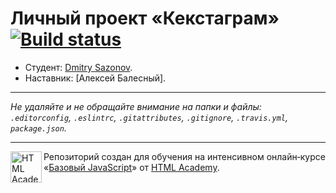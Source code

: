 # Личный проект «Кекстаграм» [![Build status][travis-image]][travis-url]

* Студент: [Dmitry Sazonov](https://up.htmlacademy.ru/javascript/11/user/424561).
* Наставник: [Алексей Балесный].

---

_Не удаляйте и не обращайте внимание на папки и файлы:_<br>
_`.editorconfig`, `.eslintrc`, `.gitattributes`, `.gitignore`, `.travis.yml`, `package.json`._

---

<a href="https://htmlacademy.ru/intensive/javascript"><img align="left" width="50" height="50" title="HTML Academy" src="https://up.htmlacademy.ru/static/img/intensive/javascript/logo-for-github.svg"></a>

Репозиторий создан для обучения на интенсивном онлайн‑курсе «[Базовый JavaScript](https://htmlacademy.ru/intensive/javascript)» от [HTML Academy](https://htmlacademy.ru).

[travis-image]: https://travis-ci.org/htmlacademy-javascript/424561-kekstagram.svg?branch=master
[travis-url]: https://travis-ci.org/htmlacademy-javascript/424561-kekstagram
